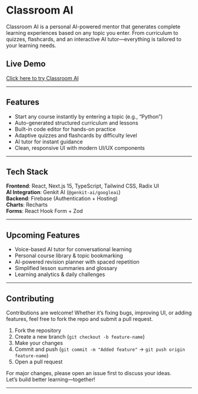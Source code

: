 #  Classroom AI

Classroom AI is a personal AI-powered mentor that generates complete learning experiences based on any topic you enter. From curriculum to quizzes, flashcards, and an interactive AI tutor—everything is tailored to your learning needs.

##  Live Demo  
[Click here to try Classroom AI](https://classroom-ai-8fp5.vercel.app/)  

---

##  Features

- Start any course instantly by entering a topic (e.g., “Python”)
- Auto-generated structured curriculum and lessons
- Built-in code editor for hands-on practice
- Adaptive quizzes and flashcards by difficulty level
- AI tutor for instant guidance
- Clean, responsive UI with modern UI/UX components

---

##  Tech Stack

**Frontend**: React, Next.js 15, TypeScript, Tailwind CSS, Radix UI  
**AI Integration**: Genkit AI (`@genkit-ai/googleai`)  
**Backend**: Firebase (Authentication + Hosting)  
**Charts**: Recharts  
**Forms**: React Hook Form + Zod  

---

##  Upcoming Features

-  Voice-based AI tutor for conversational learning  
-  Personal course library & topic bookmarking  
-  AI-powered revision planner with spaced repetition  
-  Simplified lesson summaries and glossary  
-  Learning analytics & daily challenges

---

##  Contributing

Contributions are welcome! Whether it’s fixing bugs, improving UI, or adding features, feel free to fork the repo and submit a pull request.

1. Fork the repository  
2. Create a new branch (`git checkout -b feature-name`)  
3. Make your changes  
4. Commit and push (`git commit -m "Added feature"` → `git push origin feature-name`)  
5. Open a pull request  

For major changes, please open an issue first to discuss your ideas.  
Let’s build better learning—together!

---
